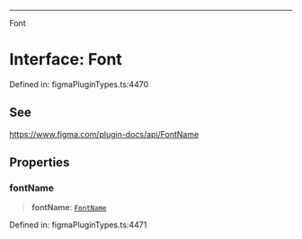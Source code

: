 ---

Font

# Interface: Font

Defined in: figmaPluginTypes.ts:4470

## See

https://www.figma.com/plugin-docs/api/FontName

## Properties

### fontName

> **fontName**: [`FontName`](FontName.md)

Defined in: figmaPluginTypes.ts:4471
